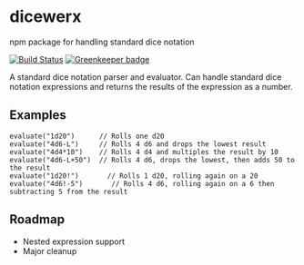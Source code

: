 # dicewerx

npm package for handling standard dice notation

[![Build Status](https://travis-ci.org/codemastermick/dicewerx.svg?branch=master)](https://travis-ci.org/codemastermick/dicewerx) [![Greenkeeper badge](https://badges.greenkeeper.io/codemastermick/dicewerx.svg)](https://greenkeeper.io/)

A standard dice notation parser and evaluator. Can handle standard dice notation expressions and returns the results of the expression as a number.

## Examples

```
evaluate("1d20")      // Rolls one d20
evaluate("4d6-L")     // Rolls 4 d6 and drops the lowest result
evaluate("4d4*10")    // Rolls 4 d4 and multiples the result by 10
evaluate("4d6-L+50")  // Rolls 4 d6, drops the lowest, then adds 50 to the result
evaluate("1d20!")       // Rolls 1 d20, rolling again on a 20
evaluate("4d6!-5")       // Rolls 4 d6, rolling again on a 6 then subtracting 5 from the result
```

## Roadmap

- Nested expression support
- Major cleanup
